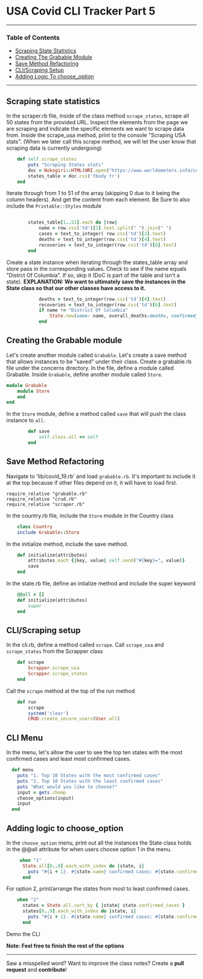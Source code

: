 # USA Covid CLI Tracker Part 5

---
### Table of Contents 
- <a href="#scraping-state-statistics">Scraping State Statistics</a>
- <a href="#creating-the-grabable-module">Creating The Grabable Module</a>
- <a href="#save-method-refactoring">Save Method Refactoring</a>
- <a href="#cli-scraping-setup">CLI/Scraping Setup</a>
- <a href="#adding-logic-to-choose-option">Adding Logic To choose_option</a>
--- 

<div id="scraping-state-statistics"></div>

## Scraping state statistics

In the scraper.rb file, inside of the class method `scrape_states`, scrape all 50 states from the provided URL. Inspect the elements from the page we are scraping and indicate the specific elements we want to scrape data from. Inside the scrape_usa method, print to the console "Scraping USA stats". (When we later call this scrape method, we will let the user know that scraping data is currently undergoing)
```ruby
    def self.scrape_states
        puts "Scraping States stats"
        doc = Nokogiri::HTML(URI.open("https://www.worldometers.info/coronavirus/country/us/"))
        states_table = doc.css('tbody tr')
    end
```

Iterate through from 1 to 51 of the array (skipping 0 due to it being the column headers). And get the content from each element. Be Sure to also include the `Printable::Styles` module
```ruby

        states_table[1..51].each do |row|
            name = row.css('td')[1].text.split(" ").join(" ")
            cases = text_to_integer( row.css('td')[2].text)
            deaths = text_to_integer(row.css('td')[4].text)
            recoveries = text_to_integer(row.css('td')[6].text)
        end
```

Create a state instance when iterating through the states_table array and store pass in the corresponding values. Check to see if the name equals "Distrct Of Columbia". If so, skip it (DoC is part of the table and isn't a state).
**EXPLANATION: We want to ultimately save the instances in the State class so that our other classes have access to it.**
```ruby
            deaths = text_to_integer(row.css('td')[4].text)
            recoveries = text_to_integer(row.css('td')[6].text)
            if name != "District Of Columbia"
                State.new(name: name, overall_deaths:deaths, confirmed_cases: cases, recoveries:recoveries)
            end
```

<div id="creating-the-grabable-module"></div>

## Creating the Grabable module
Let's create another module called `Grabable`. Let's create a save method that allows instances to be "saved" under their class. Create a grabable.rb file under the concerns directory. In the file, define a module called Grabable. Inside `Grabable`, define another module called `Store`.

```ruby
module Grabable
    module Store
    end
end
```

In the `Store` module, define a method called `save` that will push the class instance to `all`. 

```ruby
        def save 
            self.class.all << self 
        end
```

<div id="save-method-refactoring"></div>

## Save Method Refactoring

Navigate to 'lib/covid_19.rb' and load `grabable.rb`. It's important to include it at the top because if other files depend on it, it will have to load first.

```
require_relative "grabable.rb"
require_relative "crud.rb"
require_relative "scraper.rb"
```

In the country.rb file, include the `Store` module in the Country class

```ruby 
    class Country
    include Grabable::Store
```

In the initialize method, include the save method.
```ruby
    def initialize(attributes)
        attributes.each {|key, value| self.send("#{key}=", value)}
        save
    end
```
In the state.rb file, define an intialize method and include the super keyword

```ruby
    @@all = []
    def initialize(attributes)
        super
    end
```

<div id="cli-scraping-setup"></div>

## CLI/Scraping setup
In the cli.rb, define a method called `scrape`. Call `scrape_usa` and `scrape_states` from the Scrapper class
```ruby
    def scrape
        Scrapper.scrape_usa
        Scrapper.scrape_states
    end
```

Call the `scrape` method at the top of the run method

```ruby
    def run
        scrape
        system('clear')
        CRUD.create_secure_users(User.all)
```

## CLI Menu
In the menu, let's allow the user to see the top ten states with the most confirmed cases and least most confirmed cases.

```ruby
  def menu
    puts "1. Top 10 States with the most confirmed cases"
    puts "2. Top 10 States with the least confirmed cases"
    puts "What would you like to choose?"
    input = gets.chomp
    choose_options(input)
    input
  end
```

<div id="adding-logic-to-choose-option"></div>

## Adding logic to choose_option
In the `choose_option` menu, print out all the instances the State class holds in the @@all attribute for when users choose option 1 in the menu.

```ruby 
     when "1"
      State.all[0..9].each_with_index do |state, i|
        puts "#{i + 1}. #{state.name} confirmed cases: #{state.confirmed_cases}"
      end
```
For option 2, print/arrange the states from most to least confirmed cases.

```ruby
    when "2"
      states = State.all.sort_by { |state| state.confirmed_cases }
      states[0..9].each_with_index do |state, i|
        puts "#{i + 1}. #{state.name} confirmed cases: #{state.confirmed_cases}"
      end
```

Demo the CLI

**Note: Feel free to finish the rest of the options**

---
Saw a misspelled word? Want to improve the class notes? Create a **pull request** and **contribute**! 